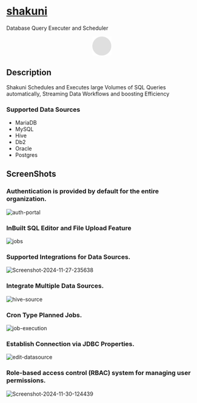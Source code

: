 # <a href="https://shakuni.lawlie8.org">shakuni</a>

Database Query Executer and Scheduler

<div id="header" align="center">
 <img src="shakuni-ui/public/solid-circle-gray.png" alt="Shakuni" height="50px" width="50px">
</div>

## Description

Shakuni Schedules and Executes large Volumes of SQL Queries automatically, Streaming Data Workflows and boosting Efficiency

### Supported Data Sources
- MariaDB
- MySQL
- Hive
- Db2
- Oracle
- Postgres

## ScreenShots

### Authentication is provided by default for the entire organization.
<img src="https://i.ibb.co/BzvwRGc/auth-portal.png" alt="auth-portal" border="0"></img>
### InBuilt SQL Editor and File Upload Feature
<img src="https://i.ibb.co/mT4z5Tg/jobs.png" alt="jobs" border="0"></img>
### Supported Integrations for Data Sources.
<img src="https://i.ibb.co/qd3QcS3/Screenshot-2024-11-27-235638.png" alt="Screenshot-2024-11-27-235638" border="0"></img>
### Integrate Multiple Data Sources.
<img src="https://i.ibb.co/xSNFMBV/hive-source.png" alt="hive-source" border="0"></img>
### Cron Type Planned Jobs.
<img src="https://i.ibb.co/XjXb9qk/job-execution.png" alt="job-execution" ></img>
### Establish Connection via JDBC Properties.
<img src="https://i.ibb.co/ZmSxLmt/edit-datasource.png" alt="edit-datasource" border="0"></img>
### Role-based access control (RBAC) system for managing user permissions.
<img src="https://i.ibb.co/MCK4JJc/Screenshot-2024-11-30-124439.png" alt="Screenshot-2024-11-30-124439" border="0"></img>